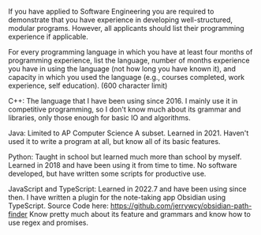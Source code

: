 If you have applied to Software Engineering you are required to demonstrate that you have experience in developing well-structured, modular programs. However, all applicants should list their programming experience if applicable. 

For every programming language in which you have at least four months of programming experience, list the language, number of months experience you have in using the language (not how long you have known it), and capacity in which you used the language (e.g., courses completed, work experience, self education). (600 character limit)

C++: The language that I have been using since 2016. I mainly use it in competitive programming, so I don't know much about its grammar and libraries, only those enough for basic IO and algorithms.

Java: Limited to AP Computer Science A subset. Learned in 2021. Haven't used it to write a program at all, but know all of its basic features.

Python: Taught in school but learned much more than school by myself. Learned in 2018 and have been using it from time to time. No software developed, but have written some scripts for productive use.

JavaScript and TypeScript: Learned in 2022.7 and have been using since then. I have written a plugin for the note-taking app Obsidian using TypeScript. Source Code here: https://github.com/jerrywcy/obsidian-path-finder Know pretty much about its feature and grammars and know how to use regex and promises.